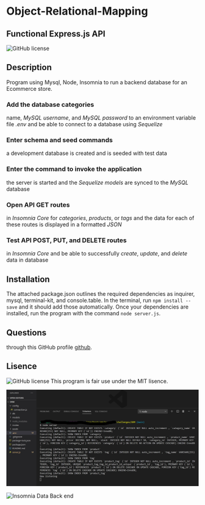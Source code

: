 # Object-Relational-Mapping

## Functional Express.js API

![GitHub license](https://img.shields.io/badge/license-MIT-blue.svg)

## Description
Program using Mysql, Node, Insomnia to run a backend database for an Ecommerce store.

### Add the database categories
name, _MySQL username_, and _MySQL password_ to an environment variable file _.env_
and be able to connect to a database using _Sequelize_

### Enter schema and seed commands
 a development database is created and is seeded with test data

### Enter the command to invoke the application
 the server is started and the _Sequelize models_ are synced to the _MySQL_ database

### Open API GET routes
 in _Insomnia Core_ for *categories*, *products*, or *tags* and
 the data for each of these routes is displayed in a formatted *JSON*

### Test API POST, PUT, and DELETE routes 
 in _Insomnia Core_ and be able to successfully *create*, *update*, and *delete* data in database

 ## Installation
The attached package.json outlines the required dependencies as inquirer, mysql, terminal-kit, and console.table. In the terminal, run `npm install --save` and it should add those automatically. Once your dependencies are installed, run the program with the command `node server.js`.

## Questions
through this GitHub profile [github](#link).

## Lisence 
![GitHub license](https://img.shields.io/badge/license-MIT-blue.svg)
This program is fair use under the MIT lisence.
 
 
 ![data-seeding](images\databaseinit.png)

 ![Insomnia Data Back end](images\schemaInsomnia.png)
